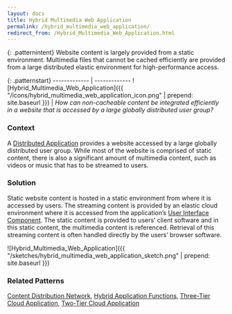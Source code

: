 ```yaml
---
layout: docs
title: Hybrid Multimedia Web Application
permalink: /hybrid_multimedia_web_application/
redirect_from: /Hybrid_Multimedia_Web_Application.html
---
```


{: .patternintent}
Website content is largely provided from a static environment. Multimedia files that cannot be cached efficiently are provided from a large distributed elastic environment for high-performance access.

{: .patternstart}
------------- | -------------
![Hybrid_Multimedia_Web_Application]({{ "/icons/hybrid_multimedia_web_application_icon.png" | prepend: site.baseurl }})  | *How can non-cacheable content be integrated efficiently in a website that is accessed by a large globally distributed user group?*

### Context
A [Distributed Application](/distributed_application/) provides a website accessed by a large globally distributed user group. While most of the website is comprised of static content, there is also a significant amount of multimedia content, such as videos or music that has to be streamed to users.

### Solution
Static website content is hosted in a static environment from where it is accessed by users. The streaming content is provided by an elastic cloud environment where it is accessed from the application’s [User Interface Component](/user_interface_component/). The static content is provided to users’ client software and in this static content, the multimedia content is referenced. Retrieval of this streaming content is often handled directly by the users’ browser software.
 
![Hybrid_Multimedia_Web_Application]({{ "/sketches/hybrid_multimedia_web_application_sketch.png" | prepend: site.baseurl }})

### Related Patterns
[Content Distribution Network](/content_distribution_network/), [Hybrid Application Functions](/hybrid_application_functions/), [Three-Tier Cloud Application](/three_tier_cloud_application/), [Two-Tier Cloud Application](/two_tier_cloud_application/)